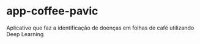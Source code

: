 # app-coffee-pavic
Aplicativo que faz a identificação de doenças em folhas de café utilizando Deep Learning
